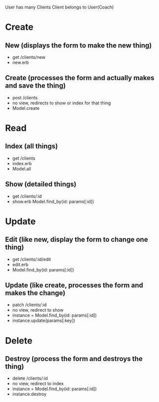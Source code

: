 User has many Clients
Client belongs to User(Coach)

# Create
## New (displays the form to make the new thing)
   - get /clients/new
   - new.erb

## Create (processes the form and actually makes and save the thing)
   - post /clients
   - no view, redirects to show or index for that thing
   - Model.create


# Read
## Index (all things)
   - get /clients
   - index.erb
   - Model.all

## Show (detailed things)
   - get /clients/:id
   - show.erb
    Model.find_by(id: params[:id])


# Update
## Edit (like new, display the form to change one thing)
   - get /clients/:id/edit
   - edit.erb
   - Model.find_by(id: params[:id])

## Update (like create, processes the form and makes the change)
   - patch /clients/:id
   - no view, redirect to show
   - instance = Model.find_by(id: params[:id])
   - instance.update(params[:key])


# Delete
## Destroy (process the form and destroys the thing)
   - delete /clients/:id
   - no view, redirect to index 
   - instance = Model.find_by(id: params[:id])
   - instance.destroy
